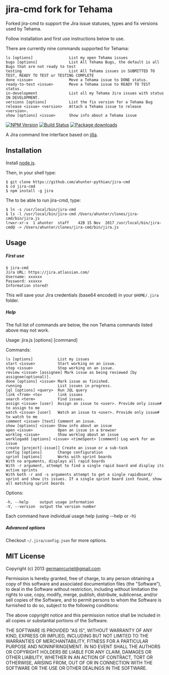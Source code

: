 jira-cmd fork for Tehama
=========================

Forked jira-cmd to support the Jira issue statuses, types and fix versions used by Tehama.

Follow installation and first use instructions below to use. 

There are currently nine commands supported for Tehama:

    ls [options]                List my open Tehama issues
    bugs [options]              List All Tehama Bugs, the default is all Bugs that are not ready to test
    testing                     List All Tehama issues in SUBMITTED TO TEST, READY TO TEST or TESTING COMPLETE
    done <issue>                Move a Tehama issue to DONE status.
    ready-to-test <issue>       Move a Tehama issue to READY TO TEST status.
    in-development              List all my Tehama Jira issues with status IN DEVELOPMENT.
    versions [options]          List the fix version for a Tehama Bug
    release <issue> <version>   Attach a Tehama issue to release <version>.
    show [options] <issue>      Show info about a Tehama issue


[![NPM Version](https://badge.fury.io/js/jira-cmd.svg)](https://npmjs.org/package/jira-cmd)
[![Build Status](https://api.travis-ci.org/germanrcuriel/jira-cmd.svg?branch=master)](https://travis-ci.org/germanrcuriel/jira-cmd)
[![Package downloads](http://img.shields.io/npm/dm/jira-cmd.svg)](https://npmjs.org/package/jira-cmd)


A Jira command line interface based on [jilla](https://github.com/godmodelabs/jilla).

## Installation

Install [node.js](http://nodejs.org/).

Then, in your shell type:

    $ git clone https://github.com/ahunter-pythian/jira-cmd
    $ cd jira-cmd
    $ npm install -g jira

The to be able to run jira-cmd, type:

    $ ln -s /usr/local/bin/jira-cmd
    $ ls -l /usr/local/bin/jira-cmd /Users/ahunter/clones/jira-cmd/bin/jira.js
    lrwxr-xr-x  1 ahunter  staff    42B 15 Nov  2017 /usr/local/bin/jira-cmd@ -> /Users/ahunter/clones/jira-cmd/bin/jira.js


## Usage

##### First use

    $ jira-cmd
    Jira URL: https://jira.atlassian.com/
    Username: xxxxxx
    Password: xxxxxx
    Information stored!

This will save your Jira credentials (base64 encoded) in your `$HOME/.jira` folder.

##### Help

  The full list of commands are below, the non Tehama commands listed above may not work.

  Usage: jira.js [options] [command]

  Commands:

    ls [options]           List my issues
    start <issue>          Start working on an issue.
    stop <issue>           Stop working on an issue.
    review <issue> [assignee] Mark issue as being reviewed [by assignee(optional)].
    done [options] <issue> Mark issue as finished.
    running                List issues in progress.
    jql [options] <query>  Run JQL query
    link <from> <to>       link issues
    search <term>          Find issues.
    assign <issue> [user]  Assign an issue to <user>. Provide only issue# to assign to me
    watch <issue> [user]   Watch an issue to <user>. Provide only issue# to watch to me
    comment <issue> [text] Comment an issue.
    show [options] <issue> Show info about an issue
    open <issue>           Open an issue in a browser
    worklog <issue>        Show worklog about an issue
    worklogadd [options] <issue> <timeSpent> [comment] Log work for an issue
    create [project[-issue]] Create an issue or a sub-task
    config [options]       Change configuration
    sprint [options]       Works with sprint boards
    With no arguments, displays all rapid boards
    With -r argument, attempt to find a single rapid board and display its active sprints
    With both -r and -s arguments attempt to get a single rapidboard/ sprint and show its issues. If a single sprint board isnt found, show all matching sprint boards

  Options:

    -h, --help     output usage information
    -V, --version  output the version number


Each command have individual usage help (using --help or -h)

##### Advanced options
Checkout ```~/.jira/config.json``` for more options.

## MIT License

Copyright (c) 2013 <germanrcuriel@gmail.com>

Permission is hereby granted, free of charge, to any person obtaining a copy of this software and associated documentation files (the "Software"), to deal in the Software without restriction, including without limitation the rights to use, copy, modify, merge, publish, distribute, sublicense, and/or sell copies of the Software, and to permit persons to whom the Software is furnished to do so, subject to the following conditions:

The above copyright notice and this permission notice shall be included in all copies or substantial portions of the Software.

THE SOFTWARE IS PROVIDED "AS IS", WITHOUT WARRANTY OF ANY KIND, EXPRESS OR IMPLIED, INCLUDING BUT NOT LIMITED TO THE WARRANTIES OF MERCHANTABILITY, FITNESS FOR A PARTICULAR PURPOSE AND NONINFRINGEMENT. IN NO EVENT SHALL THE AUTHORS OR COPYRIGHT HOLDERS BE LIABLE FOR ANY CLAIM, DAMAGES OR OTHER LIABILITY, WHETHER IN AN ACTION OF CONTRACT, TORT OR OTHERWISE, ARISING FROM, OUT OF OR IN CONNECTION WITH THE SOFTWARE OR THE USE OR OTHER DEALINGS IN THE SOFTWARE.

